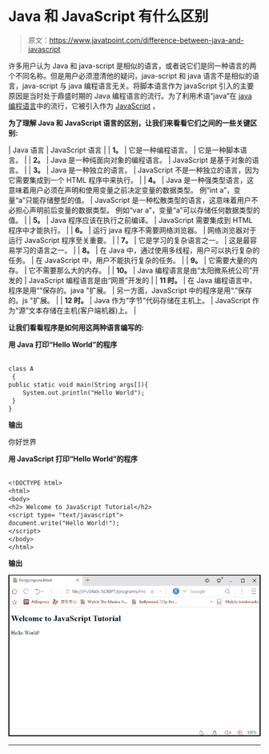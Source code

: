 # Java 和 JavaScript 有什么区别

> 原文：<https://www.javatpoint.com/difference-between-java-and-javascript>

许多用户认为 Java 和 java-script 是相似的语言，或者说它们是同一种语言的两个不同名称。但是用户必须澄清他的疑问，java-script 和 java 语言不是相似的语言，java-script 与 java 编程语言无关。将脚本语言作为 javaScript 引入的主要原因是当时处于鼎盛时期的 Java 编程语言的流行。为了利用术语“java”在 [java 编程语言](https://www.javatpoint.com/java-tutorial)中的流行，它被引入作为 [JavaScript](https://www.javatpoint.com/javascript-tutorial) 。

**为了理解 Java 和 JavaScript 语言的区别，让我们来看看它们之间的一些关键区别:**

| Java 语言 | JavaScript 语言 |
| **1。** | 它是一种编程语言。 | 它是一种脚本语言。 |
| **2。** | Java 是一种纯面向对象的编程语言。 | JavaScript 是基于对象的语言。 |
| **3。** | Java 是一种独立的语言。 | JavaScript 不是一种独立的语言，因为它需要集成到一个 HTML 程序中来执行。 |
| **4。** | Java 是一种强类型语言，这意味着用户必须在声明和使用变量之前决定变量的数据类型。
例“int a”，变量“a”只能存储整型的值。 | JavaScript 是一种松散类型的语言，这意味着用户不必担心声明前后变量的数据类型。
例如“var a”，变量“a”可以存储任何数据类型的值。 |
| **5。** | Java 程序应该在执行之前编译。 | JavaScript 需要集成到 HTML 程序中才能执行。 |
| **6。** | 运行 java 程序不需要网络浏览器。 | 网络浏览器对于运行 JavaScript 程序至关重要。 |
| **7。** | 它是学习的复杂语言之一。 | 这是最容易学习的语言之一。 |
| **8。** | 在 Java 中，通过使用多线程，用户可以执行复杂的任务。 | 在 JavaScript 中，用户不能执行复杂的任务。 |
| **9。** | 它需要大量的内存。 | 它不需要那么大的内存。 |
| **10。** | Java 编程语言是由“太阳微系统公司”开发的 | JavaScript 编程语言是由“网景”开发的 |
| **11 时。** | 在 Java 编程语言中，程序是用“”保存的。java "扩展。 | 另一方面，JavaScript 中的程序是用“.”保存的。js "扩展。 |
| **12 时。** | Java 作为“字节”代码存储在主机上。 | JavaScript 作为“源”文本存储在主机(客户端机器)上。 |

**让我们看看程序是如何用这两种语言编写的:**

**用 Java 打印“Hello World”的程序**

```

class A
 { 
public static void main(String args[]){ 
    System.out.println("Hello World"); 
 } 
}

```

**输出**

你好世界

**用 JavaScript 打印“Hello World”的程序**

```

<!DOCTYPE html>
<html>
<body>
<h2> Welcome to JavaScript Tutorial</h2>
<script type= "text/javascript">
document.write("Hello World!");  
</script>
</body>
</html>

```

**输出**

![difference between Java and JavaScript](img/ca75e4e81d50b3be179939c65496684a.png)

* * *